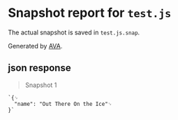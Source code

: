 # Snapshot report for `test.js`

The actual snapshot is saved in `test.js.snap`.

Generated by [AVA](https://ava.li).

## json response

> Snapshot 1

    `{␊
      "name": "Out There On the Ice"␊
    }`
